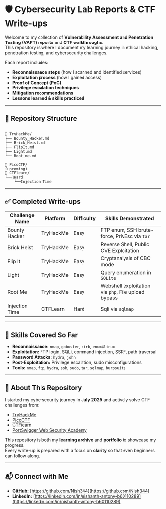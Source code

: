 # 🛡️ Cybersecurity Lab Reports & CTF Write-ups  

Welcome to my collection of **Vulnerability Assessment and Penetration Testing (VAPT) reports** and **CTF walkthroughs**.  
This repository is where I document my learning journey in ethical hacking, penetration testing, and cybersecurity challenges.  

Each report includes:
- **Reconnaissance steps** (how I scanned and identified services)
- **Exploitation process** (how I gained access)
- **Proof of Concept (PoC)**
- **Privilege escalation techniques**
- **Mitigation recommendations**
- **Lessons learned & skills practiced**

---

## 📂 Repository Structure  

```

📁 TryHackMe/
├── Bounty_Hacker.md
├── Brick_Heist.md
├── FlipIt.md
├── Light.md
└── Root_me.md

📁 PicoCTF/
(upcoming)
📁 CTFlearn/
└──📁Hard
    └──Injection Time

```

---

## ✅ Completed Write-ups  

| Challenge Name      | Platform     | Difficulty | Skills Demonstrated |
|--------------------|-------------|-----------|---------------------|
| Bounty Hacker      | TryHackMe   | Easy      | FTP enum, SSH brute-force, PrivEsc via `tar` |
| Brick Heist        | TryHackMe   | Easy      | Reverse Shell, Public CVE Exploitation |
| Flip It            | TryHackMe   | Easy      | Cryptanalysis of CBC mode |
| Light              | TryHackMe   | Easy      | Query enumeration in `SQLite` |
| Root Me            | TryHackMe   | Easy      | Webshell exploitation via `php`, File upload bypass |
| Injection Time     | CTFLearn    | Hard      | Sqli via `sqlmap` |
---

## 🎯 Skills Covered So Far  

- **Reconnaissance:** `nmap`, `gobuster`, `dirb`, `enum4linux`
- **Exploitation:** FTP login, SQLi, command injection, SSRF, path traversal
- **Password Attacks:** `hydra`, `john`
- **Post-Exploitation:** Privilege escalation, sudo misconfigurations
- **Tools:** `nmap`, `ftp`, `hydra`, `ssh`, `sudo`, `tar`, `sqlmap`, `burpsuite`

---

## 📌 About This Repository  

I started my cybersecurity journey in **July 2025** and actively solve CTF challenges from:
- [TryHackMe](https://tryhackme.com)
- [PicoCTF](https://picoctf.org)
- [CTFlearn](https://ctflearn.com)
- [PortSwigger Web Security Academy](https://portswigger.net/web-security)

This repository is both my **learning archive** and **portfolio** to showcase my progress.  
Every write-up is prepared with a focus on **clarity** so that even beginners can follow along.

---

## 📬 Connect with Me  

- **GitHub:** [https://github.com/Nish344](https://github.com/Nish344)  
- **LinkedIn:** [https://linkedin.com/in/nishanth-antony-b60110289](https://linkedin.com/in/nishanth-antony-b60110289)  
